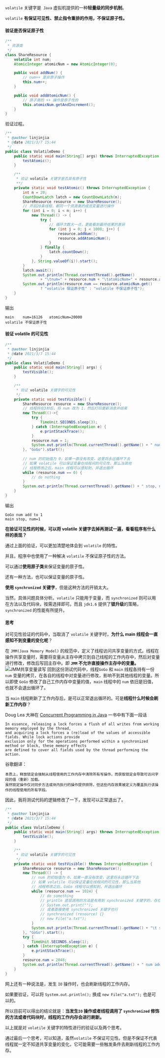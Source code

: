 `volatile` 关键字是` Java` 虚拟机提供的一种**轻量级的同步机制**。

`volatile` **有保证可见性、禁止指令重排的作用，不保证原子性。**

#### 验证是否保证原子性

```java
/**
 * 资源类
 */
class ShareResource {
    volatile int num;
    AtomicInteger atomicNum = new AtomicInteger(0);

    public void addNum() {
        // num++ 是非原子操作
        this.num++;
    }

    public void addAtomicNum() {
        // 原子类的 ++ 操作是原子性的
        this.atomicNum.getAndIncrement();
    }
}
```

验证过程。

```java
/**
 * @author linjinjia
 * @date 2021/3/7 15:44
 */
public class VolatileDemo {
    public static void main(String[] args) throws InterruptedException {
        testAtomic();
    }

    /**
     * 验证 volatile 关键字是否具有原子性
     **/
    private static void testAtomic() throws InterruptedException {
        int n = 20;
        CountDownLatch latch = new CountDownLatch(n);
        ShareResource resource = new ShareResource();
        // 开启20条线程，都同一个资源类的成员变量进行操作
        for (int i = 0; i < n; i++) {
            new Thread(() -> {
                try {
                    // 循环次数大一点，更能看到最终结果的差异
                    for (int j = 0; j < 1000; j++) {
                        resource.addNum();
                        resource.addAtomicNum();
                    }
                } finally {
                    latch.countDown();
                }
            }, String.valueOf(i)).start();
        }
        latch.await();
        System.out.println(Thread.currentThread().getName()
                + "\tnum=" + resource.num + "\tatomicNum=" + resource.atomicNum);
        System.out.println(resource.num == resource.atomicNum.get()
                ? "volatile 保证原子性" : "volatile 不保证原子性");
    }
}
```

输出

```
main	num=16126	atomicNum=20000
volatile 不保证原子性
```

#### 验证 volatile 的可见性

```java
/**
 * @author linjinjia
 * @date 2021/3/7 15:44
 */
public class VolatileDemo {
    public static void main(String[] args) {
        testVisible();
    }

    /**
     * 验证 volatile 关键字的可见性
     */
    private static void testVisible() {
        ShareResource resource = new ShareResource();
        // 线程将在3秒后，将 num 改为 1，然后打印更新消息并结束
        new Thread(()->{
            try {
                TimeUnit.SECONDS.sleep(3);
            } catch (InterruptedException e) {
                e.printStackTrace();
            }
            resource.num = 1;
            System.out.println(Thread.currentThread().getName() + " num add to 1");
        }, "GoGo").start();
        
        // num 的初始值为 0，如果一直没有改变，这里将永远循环下去
        // 如果 volatile 可以保证变量在线程间的可见性，那么当其他
        // 线程修改之后，main 线程可以感知到，并退出循环
        while (resource.num == 0) {
            // do nothing
        }
        System.out.println(Thread.currentThread().getName() + " stop, num=" + resource.num);
    }
}
```

输出

```
GoGo num add to 1
main stop, num=1
```

**在验证可见性的时候，可以将 volatile 关键字去掉再测试一遍，看看程序有什么样的表现？**



通过上面的验证，可以更加清楚地体会到 `volatile` 的特性。

并且，程序中也使用了一种解决 `volatile` 不保证原子性的方法。

可以通过**使用原子类**来保证变量的原子性。

还有一种方法，也可以保证变量的原子性。

**使用 `synchronized` 关键字**，但是这种方法的开销太大。

当然，具体问题具体分析。`volatile` 只能用于变量，而 `synchronized` 则可以用在方法以及代码块，按需选择即可。而且 `jdk1.6` 提供了**锁升级**的策略，`synchronized` 的性能有所提升。

#### 思考

对可见性验证的代码中，当取消了 `volatile` 关键字时，**为什么 main 线程会一直感知不到变量的变化呢**？

在 `JMM(Java Memory Model)` 的规范中，定义了线程访问共享变量的方式。线程在操作共享变量时，需要将变量从主存中拷贝到自己线程的工作内存中，然后对变量进行修改，修改后写回主存中。即 **`JMM` 不允许直接操作主存中的变量。**
![JMM共享变量读写](https://www.lin2j.tech/blog-image/think/JMM%E5%85%B1%E4%BA%AB%E5%8F%98%E9%87%8F%E8%AF%BB%E5%86%99.png)
回到这份测试代码中，线程`GoGo` 和 `main` 线程各持有一份`num` 变量的拷贝，在各自的线程中对变量进行修改，影响不到其他线程的变量。所以即使 `GoGo` 修改了自己工作内存中变量的值，`main` 线程中的 `num` 依旧是旧值，也就不会退出循环了。



当 `main` 线程刷新了工作内存后，是可以正常退出循环的。可是**线程什么时候会刷新工作内存**？

Doug Lea 大神在 [Concurrent Programming in Java](http://gee.cs.oswego.edu/dl/cpj/index.html) 一书中有下面一段话

```
In essence, releasing a lock forces a flush of all writes from working memory employed by the thread, 
and acquiring a lock forces a (re)load of the values of accessible fields. While lock actions provide 
exclusion only for the operations performed within a synchronized method or block, these memory effects 
are defined to cover all fields used by the thread performing the action.
```

谷歌翻译：

```
本质上，释放锁定会强制从线程使用的工作内存中清除所有写操作，而获取锁定会导致可访问字段的值（重新）加载。
虽然锁定操作仅对同步方法或块内执行的操作提供排除，但这些内存效果被定义为覆盖执行该操作的线程使用的所有字段。
```

因此，我将测试代码的逻辑修改了一下，发现可以正常退出了。

```java
/**
 * @author linjinjia
 * @date 2021/3/7 15:44
 */
public class VolatileDemo {
    public static void main(String[] args) throws InterruptedException {
        testVisible();
    }

    /**
     * 验证 volatile 关键字的可见性
     */
    private static void testVisible() throws InterruptedException {
        ShareResource resource = new ShareResource();
        new Thread(() -> {
            // num 的初始值为 0，如果一直没有改变，这里将永远循环下去
            // 如果 volatile 可以保证变量在线程间的可见性，那么当其他
            // 线程修改之后，GoGo 线程可以感知到，并退出循环
            while (resource.num == 1024) {
                // do something
                // println 底层调用的方法是有用到 synchronized 关键字的，存在加锁解锁的过程
                // System.out.print("");
                // 或者直接使用 synchronized 关键字也行
                // synchronized (resource) {}
                // new File("a.txt");
            }
            System.out.println(Thread.currentThread().getName() + "\t stop");
        }, "GoGo").start();
        try {
            TimeUnit.SECONDS.sleep(1);
        } catch (InterruptedException e) {
            e.printStackTrace();
        }
        resource.num = 2048;
        System.out.println(Thread.currentThread().getName() + " num add to 2048");
    }
}

```

网上还有一种说法是，发生 `IO` 操作时，也会刷新线程的工作内存。

如果要验证，可以将 `System.out.println();` 换成 `new File("a.txt");` 也是可以的。

所以目前可以得出的结论就是：**当发生`IO` 操作或者线程调用了 `synchronized` 修饰的方法或者代码块时，线程的工作内存会进行刷新。**



以上就是对 `volatile` 关键字的特性进行的验证以及两个思考。

通过最后一个思考，可以知道，虽然`volatile` 不保证可见性。但是不保证不代表线程就一定不知道共享变量的变化，它可能需要一些触发条件去刷新线程的工作内存。